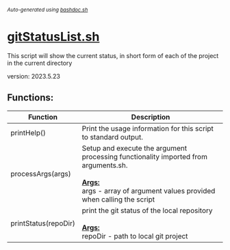 <small><i>Auto-generated using [bashdoc.sh](https://github.com/alejandro-godinez/UsefulScripts/blob/trunk/bashdoc/bashdoc.sh)</i></small>
# [gitStatusList.sh](.././git/gitStatusList.sh)

 This script will show the current status, in short form of each of the 
 project in the current directory
 
 version: 2023.5.23


## Functions:
| Function | Description |
|----------|-------------|
| printHelp() | Print the usage information for this script to standard output.   |
| processArgs(args) | Setup and execute the argument processing functionality imported from arguments.sh.    <br><br><u><b>Args:</b></u><br>args - array of argument values provided when calling the script  <br> |
| printStatus(repoDir) | print the git status of the local repository    <br><br><u><b>Args:</b></u><br>repoDir - path to local git project  <br> |
